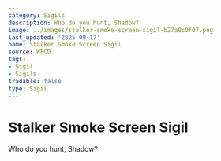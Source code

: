 ```yaml
---
category: Sigils
description: Who do you hunt, Shadow?
image: ../images/stalker-smoke-screen-sigil-b27a0c0f07.png
last_updated: '2025-09-17'
name: Stalker Smoke Screen Sigil
source: WFCD
tags:
- Sigil
- Sigils
tradable: false
type: Sigil
---
```


# Stalker Smoke Screen Sigil

Who do you hunt, Shadow?

